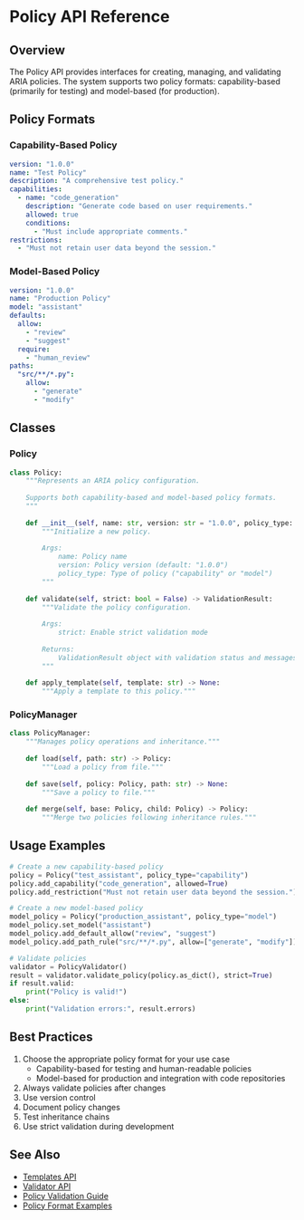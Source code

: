 # Policy API Reference

## Overview

The Policy API provides interfaces for creating, managing, and validating ARIA policies. The system supports two policy formats: capability-based (primarily for testing) and model-based (for production).

## Policy Formats

### Capability-Based Policy

```yaml
version: "1.0.0"
name: "Test Policy"
description: "A comprehensive test policy."
capabilities:
  - name: "code_generation"
    description: "Generate code based on user requirements."
    allowed: true
    conditions:
      - "Must include appropriate comments."
restrictions:
  - "Must not retain user data beyond the session."
```

### Model-Based Policy

```yaml
version: "1.0.0"
name: "Production Policy"
model: "assistant"
defaults:
  allow:
    - "review"
    - "suggest"
  require:
    - "human_review"
paths:
  "src/**/*.py":
    allow:
      - "generate"
      - "modify"
```

## Classes

### Policy

```python
class Policy:
    """Represents an ARIA policy configuration.
    
    Supports both capability-based and model-based policy formats.
    """
    
    def __init__(self, name: str, version: str = "1.0.0", policy_type: str = "capability"):
        """Initialize a new policy.
        
        Args:
            name: Policy name
            version: Policy version (default: "1.0.0")
            policy_type: Type of policy ("capability" or "model")
        """
        
    def validate(self, strict: bool = False) -> ValidationResult:
        """Validate the policy configuration.
        
        Args:
            strict: Enable strict validation mode
            
        Returns:
            ValidationResult object with validation status and messages
        """
        
    def apply_template(self, template: str) -> None:
        """Apply a template to this policy."""
```

### PolicyManager

```python
class PolicyManager:
    """Manages policy operations and inheritance."""
    
    def load(self, path: str) -> Policy:
        """Load a policy from file."""
        
    def save(self, policy: Policy, path: str) -> None:
        """Save a policy to file."""
        
    def merge(self, base: Policy, child: Policy) -> Policy:
        """Merge two policies following inheritance rules."""
```

## Usage Examples

```python
# Create a new capability-based policy
policy = Policy("test_assistant", policy_type="capability")
policy.add_capability("code_generation", allowed=True)
policy.add_restriction("Must not retain user data beyond the session.")

# Create a new model-based policy
model_policy = Policy("production_assistant", policy_type="model")
model_policy.set_model("assistant")
model_policy.add_default_allow("review", "suggest")
model_policy.add_path_rule("src/**/*.py", allow=["generate", "modify"])

# Validate policies
validator = PolicyValidator()
result = validator.validate_policy(policy.as_dict(), strict=True)
if result.valid:
    print("Policy is valid!")
else:
    print("Validation errors:", result.errors)
```

## Best Practices

1. Choose the appropriate policy format for your use case
   - Capability-based for testing and human-readable policies
   - Model-based for production and integration with code repositories
2. Always validate policies after changes
3. Use version control
4. Document policy changes
5. Test inheritance chains
6. Use strict validation during development

## See Also

- [Templates API](templates.md)
- [Validator API](validator.md)
- [Policy Validation Guide](../guides/policy-validation.md)
- [Policy Format Examples](../examples/policy-formats.yml)
